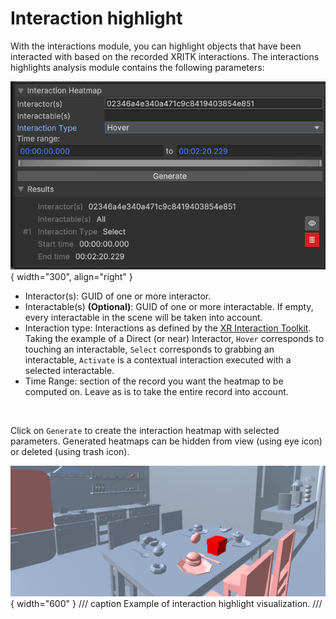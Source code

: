 # Interaction highlight

With the interactions module, you can highlight objects that have been interacted with based on the recorded XRITK interactions. The interactions highlights analysis module contains the following parameters:

![Interaction highlight module](assets/interaction_highlight_module.png){ width="300", align="right" }

* Interactor(s): GUID of one or more interactor.
* Interactable(s) **(Optional)**: GUID of one or more interactable. If empty, every interactable in the scene will be taken into account.
* Interaction type: Interactions as defined by the [XR Interaction Toolkit](https://docs.unity3d.com/Packages/com.unity.xr.interaction.toolkit@2.0/manual/interactable-events.html).  Taking the example of a Direct (or near) Interactor, `Hover` corresponds to touching an interactable, `Select` corresponds to grabbing an interactable, `Activate` is a contextual interaction executed with a selected interactable.
* Time Range: section of the record you want the heatmap to be computed on. Leave as is to take the entire record into account.

<br>

Click on `Generate` to create the interaction heatmap with selected parameters. Generated heatmaps can be hidden from view (using eye icon) or deleted (using trash icon).

![Interaction highlight result](assets/interaction_highlight_result.png){ width="600" }
/// caption
Example of interaction highlight visualization.
///